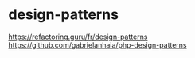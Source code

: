 # design-patterns    
<https://refactoring.guru/fr/design-patterns>   
<https://github.com/gabrielanhaia/php-design-patterns>
